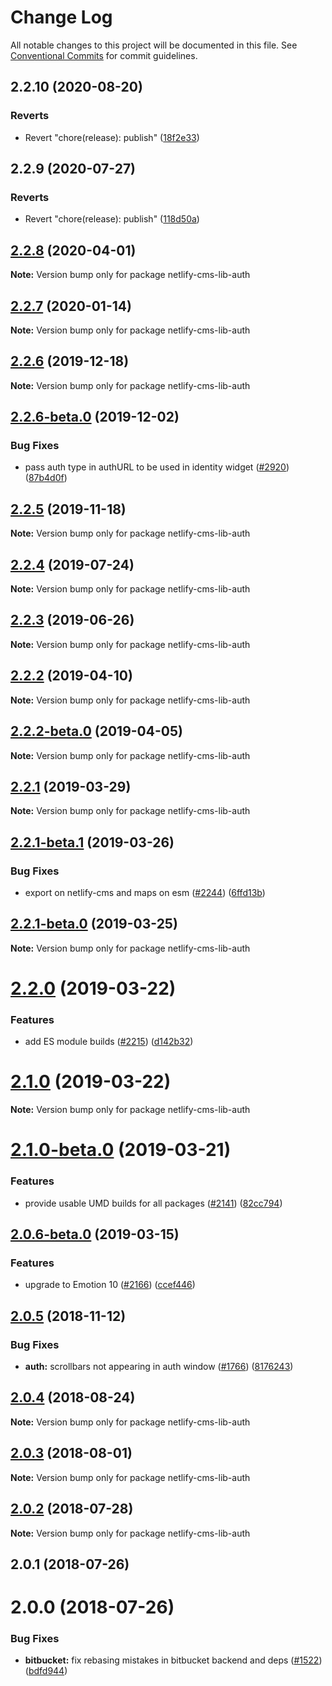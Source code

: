 # Change Log

All notable changes to this project will be documented in this file.
See [Conventional Commits](https://conventionalcommits.org) for commit guidelines.

## 2.2.10 (2020-08-20)


### Reverts

* Revert "chore(release): publish" ([18f2e33](https://github.com/netlify/netlify-cms/tree/master/packages/netlify-cms-lib-auth/commit/18f2e33854e17abf3fd879dfa2e7d0957f13836d))





## 2.2.9 (2020-07-27)


### Reverts

* Revert "chore(release): publish" ([118d50a](https://github.com/netlify/netlify-cms/tree/master/packages/netlify-cms-lib-auth/commit/118d50a7a70295f25073e564b5161aa2b9883056))





## [2.2.8](https://github.com/netlify/netlify-cms/tree/master/packages/netlify-cms-lib-auth/compare/netlify-cms-lib-auth@2.2.7...netlify-cms-lib-auth@2.2.8) (2020-04-01)

**Note:** Version bump only for package netlify-cms-lib-auth





## [2.2.7](https://github.com/netlify/netlify-cms/tree/master/packages/netlify-cms-lib-auth/compare/netlify-cms-lib-auth@2.2.6...netlify-cms-lib-auth@2.2.7) (2020-01-14)

**Note:** Version bump only for package netlify-cms-lib-auth





## [2.2.6](https://github.com/netlify/netlify-cms/tree/master/packages/netlify-cms-lib-auth/compare/netlify-cms-lib-auth@2.2.6-beta.0...netlify-cms-lib-auth@2.2.6) (2019-12-18)

**Note:** Version bump only for package netlify-cms-lib-auth





## [2.2.6-beta.0](https://github.com/netlify/netlify-cms/tree/master/packages/netlify-cms-lib-auth/compare/netlify-cms-lib-auth@2.2.5...netlify-cms-lib-auth@2.2.6-beta.0) (2019-12-02)


### Bug Fixes

* pass auth type in authURL to be used in identity widget ([#2920](https://github.com/netlify/netlify-cms/tree/master/packages/netlify-cms-lib-auth/issues/2920)) ([87b4d0f](https://github.com/netlify/netlify-cms/tree/master/packages/netlify-cms-lib-auth/commit/87b4d0f7657df83ba25a9d4ab23b878dc3324b86))





## [2.2.5](https://github.com/netlify/netlify-cms/tree/master/packages/netlify-cms-lib-auth/compare/netlify-cms-lib-auth@2.2.4...netlify-cms-lib-auth@2.2.5) (2019-11-18)

**Note:** Version bump only for package netlify-cms-lib-auth





## [2.2.4](https://github.com/netlify/netlify-cms/tree/master/packages/netlify-cms-lib-auth/compare/netlify-cms-lib-auth@2.2.3...netlify-cms-lib-auth@2.2.4) (2019-07-24)

**Note:** Version bump only for package netlify-cms-lib-auth





## [2.2.3](https://github.com/netlify/netlify-cms/tree/master/packages/netlify-cms-lib-auth/compare/netlify-cms-lib-auth@2.2.2...netlify-cms-lib-auth@2.2.3) (2019-06-26)

**Note:** Version bump only for package netlify-cms-lib-auth





## [2.2.2](https://github.com/netlify/netlify-cms/tree/master/packages/netlify-cms-lib-auth/compare/netlify-cms-lib-auth@2.2.2-beta.0...netlify-cms-lib-auth@2.2.2) (2019-04-10)

**Note:** Version bump only for package netlify-cms-lib-auth





## [2.2.2-beta.0](https://github.com/netlify/netlify-cms/tree/master/packages/netlify-cms-lib-auth/compare/netlify-cms-lib-auth@2.2.1...netlify-cms-lib-auth@2.2.2-beta.0) (2019-04-05)

**Note:** Version bump only for package netlify-cms-lib-auth





## [2.2.1](https://github.com/netlify/netlify-cms/tree/master/packages/netlify-cms-lib-auth/compare/netlify-cms-lib-auth@2.2.1-beta.1...netlify-cms-lib-auth@2.2.1) (2019-03-29)

**Note:** Version bump only for package netlify-cms-lib-auth





## [2.2.1-beta.1](https://github.com/netlify/netlify-cms/tree/master/packages/netlify-cms-lib-auth/compare/netlify-cms-lib-auth@2.2.1-beta.0...netlify-cms-lib-auth@2.2.1-beta.1) (2019-03-26)


### Bug Fixes

* export on netlify-cms and maps on esm ([#2244](https://github.com/netlify/netlify-cms/tree/master/packages/netlify-cms-lib-auth/issues/2244)) ([6ffd13b](https://github.com/netlify/netlify-cms/tree/master/packages/netlify-cms-lib-auth/commit/6ffd13b))





## [2.2.1-beta.0](https://github.com/netlify/netlify-cms/tree/master/packages/netlify-cms-lib-auth/compare/netlify-cms-lib-auth@2.2.0...netlify-cms-lib-auth@2.2.1-beta.0) (2019-03-25)

**Note:** Version bump only for package netlify-cms-lib-auth





# [2.2.0](https://github.com/netlify/netlify-cms/tree/master/packages/netlify-cms-lib-auth/compare/netlify-cms-lib-auth@2.1.0...netlify-cms-lib-auth@2.2.0) (2019-03-22)


### Features

* add ES module builds ([#2215](https://github.com/netlify/netlify-cms/tree/master/packages/netlify-cms-lib-auth/issues/2215)) ([d142b32](https://github.com/netlify/netlify-cms/tree/master/packages/netlify-cms-lib-auth/commit/d142b32))





# [2.1.0](https://github.com/netlify/netlify-cms/tree/master/packages/netlify-cms-lib-auth/compare/netlify-cms-lib-auth@2.1.0-beta.0...netlify-cms-lib-auth@2.1.0) (2019-03-22)

**Note:** Version bump only for package netlify-cms-lib-auth





# [2.1.0-beta.0](https://github.com/netlify/netlify-cms/tree/master/packages/netlify-cms-lib-auth/compare/netlify-cms-lib-auth@2.0.6-beta.0...netlify-cms-lib-auth@2.1.0-beta.0) (2019-03-21)


### Features

* provide usable UMD builds for all packages ([#2141](https://github.com/netlify/netlify-cms/tree/master/packages/netlify-cms-lib-auth/issues/2141)) ([82cc794](https://github.com/netlify/netlify-cms/tree/master/packages/netlify-cms-lib-auth/commit/82cc794))





## [2.0.6-beta.0](https://github.com/netlify/netlify-cms/tree/master/packages/netlify-cms-lib-auth/compare/netlify-cms-lib-auth@2.0.5...netlify-cms-lib-auth@2.0.6-beta.0) (2019-03-15)


### Features

* upgrade to Emotion 10 ([#2166](https://github.com/netlify/netlify-cms/tree/master/packages/netlify-cms-lib-auth/issues/2166)) ([ccef446](https://github.com/netlify/netlify-cms/tree/master/packages/netlify-cms-lib-auth/commit/ccef446))





## [2.0.5](https://github.com/netlify/netlify-cms/tree/master/packages/netlify-cms-lib-auth/compare/netlify-cms-lib-auth@2.0.4...netlify-cms-lib-auth@2.0.5) (2018-11-12)


### Bug Fixes

* **auth:** scrollbars not appearing in auth window ([#1766](https://github.com/netlify/netlify-cms/tree/master/packages/netlify-cms-lib-auth/issues/1766)) ([8176243](https://github.com/netlify/netlify-cms/tree/master/packages/netlify-cms-lib-auth/commit/8176243))





<a name="2.0.4"></a>
## [2.0.4](https://github.com/netlify/netlify-cms/tree/master/packages/netlify-cms-lib-auth/compare/netlify-cms-lib-auth@2.0.3...netlify-cms-lib-auth@2.0.4) (2018-08-24)




**Note:** Version bump only for package netlify-cms-lib-auth

<a name="2.0.3"></a>
## [2.0.3](https://github.com/netlify/netlify-cms/tree/master/packages/netlify-cms-lib-auth/compare/netlify-cms-lib-auth@2.0.2...netlify-cms-lib-auth@2.0.3) (2018-08-01)




**Note:** Version bump only for package netlify-cms-lib-auth

<a name="2.0.2"></a>
## [2.0.2](https://github.com/netlify/netlify-cms/tree/master/packages/netlify-cms-lib-auth/compare/netlify-cms-lib-auth@2.0.1...netlify-cms-lib-auth@2.0.2) (2018-07-28)




**Note:** Version bump only for package netlify-cms-lib-auth

<a name="2.0.1"></a>
## 2.0.1 (2018-07-26)



<a name="2.0.0"></a>
# 2.0.0 (2018-07-26)


### Bug Fixes

* **bitbucket:** fix rebasing mistakes in bitbucket backend and deps ([#1522](https://github.com/netlify/netlify-cms/issues/1522)) ([bdfd944](https://github.com/netlify/netlify-cms/commit/bdfd944))
